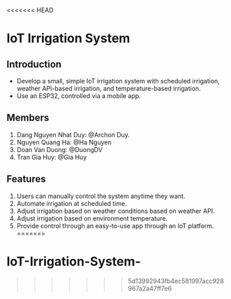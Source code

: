<<<<<<< HEAD
# IoT Irrigation System

## Introduction

* Develop a small, simple IoT irrigation system with scheduled irrigation, weather API-based irrigation, and temperature-based irrigation.
* Use an ESP32, controlled via a mobile app.

## Members

1. Dang Nguyen Nhat Duy: @Archon Duy.
2. Nguyen Quang Ha: @Ha Nguyen
3. Doan Van Duong: @DuongDV
4. Tran Gia Huy: @Gia Huy

## Features

1. Users can manually control the system anytime they want.
2. Automate irrigation at scheduled time.
3. Adjust irrigation based on weather conditions based on weather API.
4. Adjust irrigation based on environment temperature.
5. Provide control through an easy-to-use app through an IoT platform.
=======
# IoT-Irrigation-System-
>>>>>>> 5d13992943fb4ec581997acc928967a2a47ff7e6
